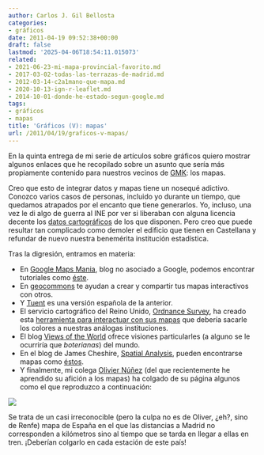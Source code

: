 ```yaml
---
author: Carlos J. Gil Bellosta
categories:
- gráficos
date: 2011-04-19 09:52:38+00:00
draft: false
lastmod: '2025-04-06T18:54:11.015073'
related:
- 2021-06-23-mi-mapa-provincial-favorito.md
- 2017-03-02-todas-las-terrazas-de-madrid.md
- 2012-03-14-c2a1mano-que-mapa.md
- 2020-10-13-ign-r-leaflet.md
- 2014-10-01-donde-he-estado-segun-google.md
tags:
- gráficos
- mapas
title: 'Gráficos (V): mapas'
url: /2011/04/19/graficos-v-mapas/
---
```


En la quinta entrega de mi serie de artículos sobre gráficos quiero mostrar algunos enlaces que he recopilado sobre un asunto que sería más propiamente contenido para nuestros vecinos de [GMK](http://geomarketingspain.blogspot.com/): los mapas.

Creo que esto de integrar datos y mapas tiene un nosequé adictivo. Conozco varios casos de personas, incluido yo durante un tiempo, que quedamos atrapados por el encanto que tiene generarlos. Yo, incluso, una vez le di algo de guerra al INE por ver si liberaban con alguna licencia decente los [datos cartográficos](http://nerea.ine.es/prodyser/pcaxis/pcaxis.htm#4) de los que disponen. Pero creo que puede resultar tan complicado como demoler el edificio que tienen en Castellana y refundar de nuevo nuestra benemérita institución estadística.

Tras la digresión, entramos en materia:



* En [Google Maps Mania](http://googlemapsmania.blogspot.com/), blog no asociado a Google, podemos encontrar tutoriales como [éste](http://googlemapsmania.blogspot.com/2011/02/google-maps-fusion-tables-hacks.html).
* En [geocommons](http://geocommons.com/) te ayudan a crear y compartir tus mapas interactivos con otros.
* Y [Tuent](http://tuent.com/) es una versión española de la anterior.
* El servicio cartográfico del Reino Unido, [Ordnance Survey](http://www.ordnancesurvey.co.uk), ha creado esta [herramienta para interactuar con sus mapas](http://openspace.ordnancesurvey.co.uk/openspace/) que debería sacarle los colores a nuestras análogas instituciones.
* El blog [Views of the World](http://www.viewsoftheworld.net/?p=1242) ofrece visiones particularles (a alguno se le ocurriría que _boterianas_) del mundo.
* En el blog de James Cheshire, [Spatial Analysis](http://spatialanalysis.co.uk), pueden encontrarse mapas como [éstos](http://spatialanalysis.co.uk/2011/03/17/global-migration-maps/).
* Y finalmente, mi colega [Olivier Núñez](http://www.iberstat.es/mapas/) (del que recientemente he aprendido su afición a los mapas) ha colgado de su página algunos como el que reproduzco a continuación:



[![](/wp-uploads/2011/04/MapaMadrid.jpg)
](/wp-uploads/2011/04/MapaMadrid.jpg)



Se trata de un casi irreconocible (pero la culpa no es de Oliver, ¿eh?, sino de Renfe) mapa de España en el que las distancias a Madrid no corresponden a kilómetros sino al tiempo que se tarda en llegar a ellas en tren. ¡Deberían colgarlo en cada estación de este país!